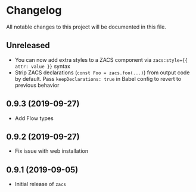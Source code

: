# Changelog

All notable changes to this project will be documented in this file.

## Unreleased

- You can now add extra styles to a ZACS component via `zacs:style={{ attr: value }}` syntax
- Strip ZACS declarations (`const Foo = zacs.foo(...)`) from output code by default. Pass `keepDeclarations: true` in Babel config to revert to previous behavior

## 0.9.3 (2019-09-27)

- Add Flow types

## 0.9.2 (2019-09-27)

- Fix issue with web installation

## 0.9.1 (2019-09-05)

- Initial release of `zacs`
